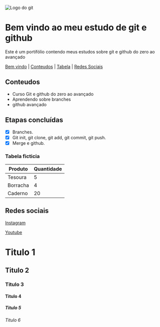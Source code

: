 ![Logo do git](https://i1.wp.com/blog.thescorpius.com/wp-content/uploads/2015/10/git-logo-2.png?resize=300%2C277)

# Bem vindo ao meu estudo de git e github
Este é um portifólio contendo meus estudos sobre git e github do zero ao avançado 

[Bem vindo](#bem-vindo-ao-meu-estudo-de-git-e-github) |
[Conteudos](#conteudos) |
[Tabela](#tabela-ficticia) |
[Redes Sociais](#redes-sociais) 

## Conteudos

* Curso Git e github do zero ao avançado
* Aprendendo sobre branches
* github avançado

## Etapas concluídas
- [x] Branches.
- [x] Git init, git clone, git add, git commit, git push.
- [x] Merge e github.

### Tabela ficticia

Produto | Quantidade
------- | ----------
Tesoura |   5
Borracha |   4
Caderno |   20

## Redes sociais
[Instagram](https://instagram.com/)

[Youtube](https://youtube.com/)

# Titulo 1

## Titulo 2

### Titulo 3
 
 #### Titulo 4

 ##### Titulo 5

 ###### Titulo 6